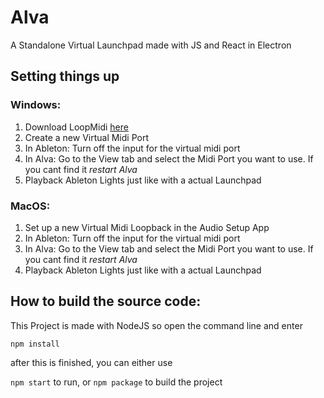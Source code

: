 # Alva
A Standalone Virtual Launchpad made with JS and React in Electron

## Setting things up

### Windows:

1. Download LoopMidi [here](https://www.tobias-erichsen.de/software/loopmidi.html)
2. Create a new Virtual Midi Port
3. In Ableton: Turn off the input for the virtual midi port
4. In Alva: Go to the View tab and select the Midi Port you want to use. If you cant find it *restart Alva*
5. Playback Ableton Lights just like with a actual Launchpad

### MacOS:
1. Set up a new Virtual Midi Loopback in the Audio Setup App
2. In Ableton: Turn off the input for the virtual midi port
3. In Alva: Go to the View tab and select the Midi Port you want to use. If you cant find it *restart Alva*
4. Playback Ableton Lights just like with a actual Launchpad

## How to build the source code:

This Project is made with NodeJS so open the command line and enter

`npm install`

after this is finished, you can either use

`npm start` to run, or `npm package` to build the project
